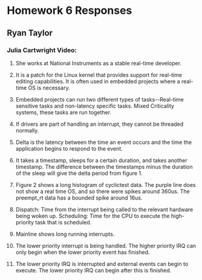 # Homework 6 Responses
## Ryan Taylor
### Julia Cartwright Video:

1. She works at National Instruments as a stable real-time developer.

2. It is a patch for the Linux kernel that provides support for real-time editing capabilities. It is often used in embedded projects where a real-time OS is necessary. 

3. Embedded projects can run two different types of tasks--Real-time sensitive tasks and non-latency specific tasks. Mixed Criticality systems, these tasks are run together.

4. If drivers are part of handling an interrupt, they cannot be threaded normally. 

5. Delta is the latency between the time an event occurs and the time the application begins to respond to the event. 

6. It takes a timestamp, sleeps for a certain duration, and takes another timestamp. The difference between the timestamps minus the duration of the sleep will give the delta period from figure 1. 

7. Figure 2 shows a long histogram of cyclictest data. The purple line does not show a real time OS, and so there were spikes around 360us. The preempt_rt data has a bounded spike around 16us. 

8. Dispatch: Time from the interrupt being called to the relevant hardware being woken up. 
Scheduling: Time for the CPU to execute the high-priority task that is scheduled. 

9. Mainline shows long running interrupts. 

10. The lower priority interrupt is being handled. The higher priority IRQ can only begin when the lower priority event has finished. 

11. The lower priority IRQ is interrupted and external events can begin to execute. The lower priority IRQ can begin after this is finished. 
